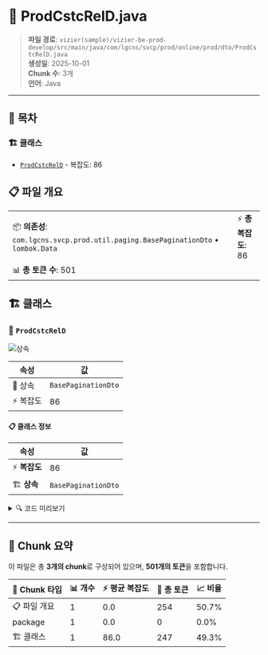 # 📄 ProdCstcRelD.java

> **파일 경로**: `vizier(sample)/vizier-be-prod-develop/src/main/java/com/lgcns/svcp/prod/online/prod/dto/ProdCstcRelD.java`  
> **생성일**: 2025-10-01  
> **Chunk 수**: 3개  
> **언어**: Java
---

## 📑 목차

### 🏗️ 클래스
- [`ProdCstcRelD`](#class-prodcstcreld) - 복잡도: 86

## 📋 파일 개요

| | |
|--|--|
| 📦 **의존성**: `com.lgcns.svcp.prod.util.paging.BasePaginationDto` • `lombok.Data` | ⚡ **총 복잡도**: 86 |
| 📊 **총 토큰 수**: 501 |  |



## 🏗️ 클래스

### <a id="class-prodcstcreld"></a>🎯 `ProdCstcRelD`

![상속](https://img.shields.io/badge/상속-1개-blue)

| 속성 | 값 |
|------|----|
| 🧬 상속 | `BasePaginationDto` |
| ⚡ 복잡도 | 86 |



#### 📋 클래스 정보

| 속성 | 값 |
|------|----|
| ⚡ **복잡도** | 86 || 📍 **라인 범위** | 7-7 |
| 🏗️ **상속** | `BasePaginationDto` || 🏷️ **태그** | `class, java` |

<details>
<summary>🔍 코드 미리보기</summary>

```java
public class ProdCstcRelD extends BasePaginationDto {
	private String baseUuid;
	private String trgtUuid;
	private String baseProdItemCd;
	private String trgtProdItemCd;
	private String valdStrtDtm;
	private String valdEndDtm;
	private String prodCstcRelCd;
	private String cstcXclnYn;
	private String rgstUsr;
	private String rgstDtm;
	private String updUsr;
	private String updDtm;
	
	public String getBaseUuid() {
	        return this.baseUuid;
	}
	public String setBaseUuid(String baseUuid) {
	        return this.baseUuid = baseUuid;
	}
	public String getTrgtUuid() {
	        return this.trgtUuid;
	}
	public String setTrgtUuid(String trgtUuid) {
	        return this.trgtUuid = trgtUuid;
	}
	public String getBaseProdItemCd() {
	        return this.baseProdItemCd;
	}
	public String setBasePro...
```

**Chunk 정보**
- 🆔 **ID**: `8b939bece054`
- 📍 **라인**: 7-7
- 📊 **토큰**: 247
- 🏷️ **태그**: `class, java`

</details>

---





## 🧩 Chunk 요약

이 파일은 총 **3개의 chunk**로 구성되어 있으며, **501개의 토큰**을 포함합니다.

| 🧩 Chunk 타입 | 📊 개수 | ⚡ 평균 복잡도 | 📝 총 토큰 | 📈 비율 |
|---------------|--------|-------------|----------|--------|
| 📋 파일 개요 | 1 | 0.0 | 254 | 50.7% |
| package | 1 | 0.0 | 0 | 0.0% |
| 🏗️ 클래스 | 1 | 86.0 | 247 | 49.3% |

